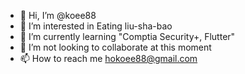 - 👋 Hi, I’m @koee88
- 👀 I’m interested in Eating liu-sha-bao
- 🌱 I’m currently learning "Comptia Security+, Flutter"
- 💞️ I’m not looking to collaborate at this moment
- 📫 How to reach me hokoee88@gmail.com

<!---
koee88/koee88 is a ✨ special ✨ repository because its `README.md` (this file) appears on your GitHub profile.
You can click the Preview link to take a look at your changes.
--->
